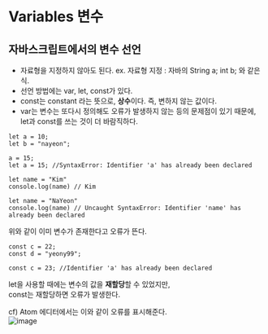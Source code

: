 # Variables 변수

## 자바스크립트에서의 변수 선언
  * 자료형을 지정하지 않아도 된다. ex. 자료형 지정 : 자바의 String a; int b; 와 같은 식.
  * 선언 방법에는 var, let, const가 있다.
  * const는 constant 라는 뜻으로, **상수**이다. 즉, 변하지 않는 값이다.
  * var는 변수는 또다시 정의해도 오류가 발생하지 않는 등의 문제점이 있기 때문에, let과 const를 쓰는 것이 더 바람직하다.
```
let a = 10;
let b = "nayeon";

a = 15; 
let a = 15; //SyntaxError: Identifier 'a' has already been declared

let name = "Kim"
console.log(name) // Kim

let name = "NaYeon"
console.log(name) // Uncaught SyntaxError: Identifier 'name' has already been declared
```
위와 같이 이미 변수가 존재한다고 오류가 뜬다. 

```
const c = 22;
const d = "yeony99";

const c = 23; //Identifier 'a' has already been declared
```
let을 사용할 때에는 변수의 값을 **재할당**할 수 있었지만,   
const는 재할당하면 오류가 발생한다.    

cf) Atom 에디터에서는 이와 같이 오류를 표시해준다.   
![image](https://user-images.githubusercontent.com/76241233/108617582-01719900-745b-11eb-937d-eff53783cd22.png)
